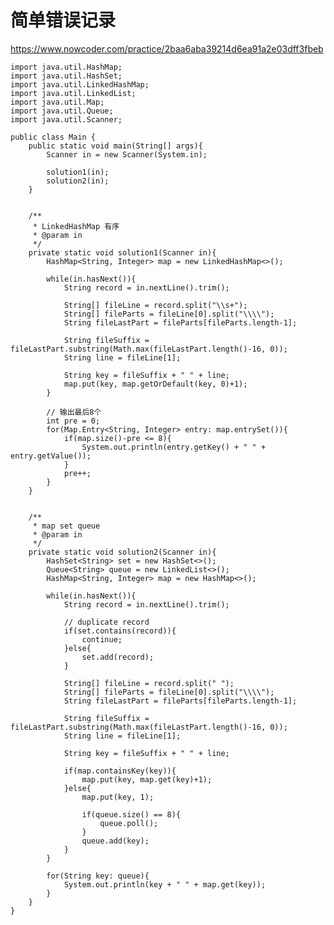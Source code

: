# 简单错误记录
https://www.nowcoder.com/practice/2baa6aba39214d6ea91a2e03dff3fbeb

    import java.util.HashMap;
    import java.util.HashSet;
    import java.util.LinkedHashMap;
    import java.util.LinkedList;
    import java.util.Map;
    import java.util.Queue;
    import java.util.Scanner;
    
    public class Main {
        public static void main(String[] args){
            Scanner in = new Scanner(System.in);
    
            solution1(in);
            solution2(in);
        }
    
    
        /**
         * LinkedHashMap 有序
         * @param in
         */
        private static void solution1(Scanner in){
            HashMap<String, Integer> map = new LinkedHashMap<>();
    
            while(in.hasNext()){
                String record = in.nextLine().trim();
    
                String[] fileLine = record.split("\\s+");
                String[] fileParts = fileLine[0].split("\\\\");
                String fileLastPart = fileParts[fileParts.length-1];
    
                String fileSuffix = fileLastPart.substring(Math.max(fileLastPart.length()-16, 0));
                String line = fileLine[1];
    
                String key = fileSuffix + " " + line;
                map.put(key, map.getOrDefault(key, 0)+1);
            }
    
            // 输出最后8个
            int pre = 0;
            for(Map.Entry<String, Integer> entry: map.entrySet()){
                if(map.size()-pre <= 8){
                    System.out.println(entry.getKey() + " " + entry.getValue());
                }
                pre++;
            }
        }
    
    
        /**
         * map set queue
         * @param in
         */
        private static void solution2(Scanner in){
            HashSet<String> set = new HashSet<>();
            Queue<String> queue = new LinkedList<>();
            HashMap<String, Integer> map = new HashMap<>();
    
            while(in.hasNext()){
                String record = in.nextLine().trim();
    
                // duplicate record
                if(set.contains(record)){
                    continue;
                }else{
                    set.add(record);
                }
                
                String[] fileLine = record.split(" ");
                String[] fileParts = fileLine[0].split("\\\\");
                String fileLastPart = fileParts[fileParts.length-1];
    
                String fileSuffix = fileLastPart.substring(Math.max(fileLastPart.length()-16, 0));
                String line = fileLine[1];
    
                String key = fileSuffix + " " + line;
    
                if(map.containsKey(key)){
                    map.put(key, map.get(key)+1);
                }else{
                    map.put(key, 1);
    
                    if(queue.size() == 8){
                        queue.poll();
                    }
                    queue.add(key);
                }
            }
    
            for(String key: queue){
                System.out.println(key + " " + map.get(key));
            }
        }
    }
    

